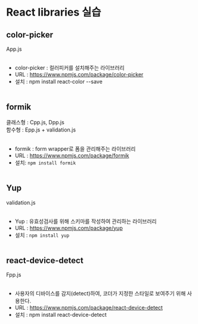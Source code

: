 # React libraries 실습

## color-picker
App.js <br/><br/>
- color-picker : 컬러피커를 설치해주는 라이브러리 <br>
- URL : https://www.npmjs.com/package/color-picker  <br/>
- 설치 : npm install react-color --save<br/><br/>

## formik
클래스형 : Cpp.js, Dpp.js <br>
함수형 : Epp.js + validation.js  <br/><br/>
- formik : form wrapper로 폼을 관리해주는 라이브러리 <br />
- URL : https://www.npmjs.com/package/formik <br/>
- 설치: `npm install formik` <br/><br/>

## Yup
validation.js <br/><br/>
- Yup : 유효성검사를 위해 스키마를 작성하여 관리하는 라이브러리 <br/>
- URL : https://www.npmjs.com/package/yup <br>
- 설치 : `npm install yup`<br/><br/>

## react-device-detect
Fpp.js<br><br>
- 사용자의 디바이스를 감지(detect)하여, 코더가 지정한 스타일로 보여주기 위해 사용한다.<br>
- URL : https://www.npmjs.com/package/react-device-detect <br>
- 설치 : npm install react-device-detect

 <br/><br/>
